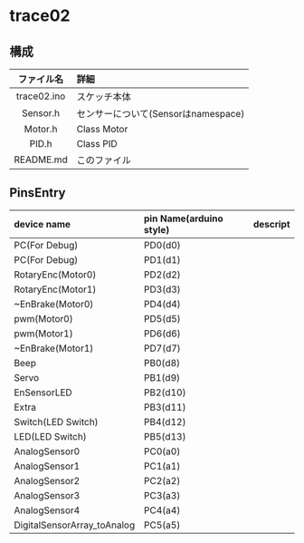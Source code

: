 # trace02

## 構成
|ファイル名|詳細|
|:--:|:--|
|trace02.ino|スケッチ本体|
|Sensor.h|センサーについて(Sensorはnamespace)|
|Motor.h|Class Motor|
|PID.h|Class PID|
|README.md|このファイル|


## PinsEntry

|device name|pin Name(arduino style)|descript|
|:--|:--|:--|
| PC(For Debug)|PD0(d0)||
| PC(For Debug)|PD1(d1)||
| RotaryEnc(Motor0)|PD2(d2)||
| RotaryEnc(Motor1)|PD3(d3)||
| ~EnBrake(Motor0)|PD4(d4)||
| pwm(Motor0)|PD5(d5)||
| pwm(Motor1) | PD6(d6)||
| ~EnBrake(Motor1) | PD7(d7)||
| Beep | PB0(d8)||
| Servo | PB1(d9)||
| EnSensorLED | PB2(d10)||
| Extra | PB3(d11)||
| Switch(LED Switch) | PB4(d12)||
| LED(LED Switch) | PB5(d13)||
| AnalogSensor0 | PC0(a0)||
| AnalogSensor1 | PC1(a1)||
| AnalogSensor2 | PC2(a2)||
| AnalogSensor3 | PC3(a3)||
| AnalogSensor4 | PC4(a4)||
| DigitalSensorArray_toAnalog | PC5(a5)||
